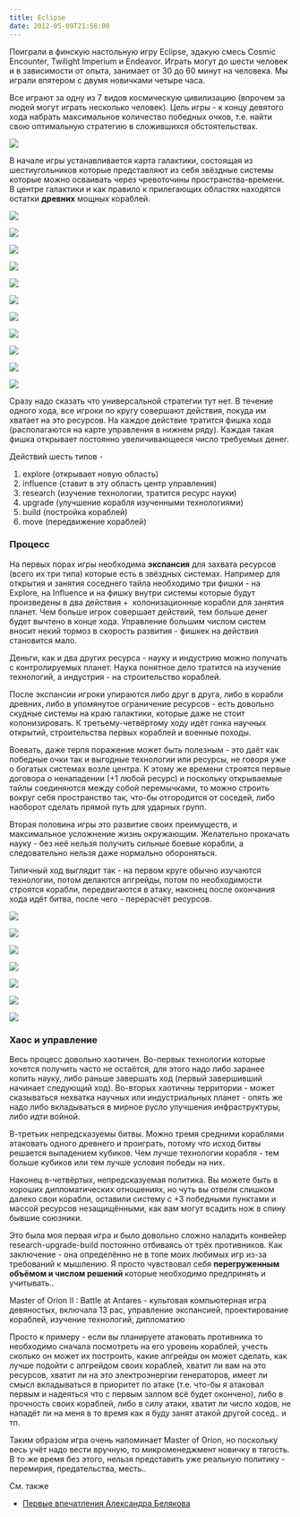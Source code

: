 ```yaml
---
title: Eclipse
date: 2012-05-09T21:58:00
---
```


Поиграли в финскую настольную игру Eclipse, эдакую смесь Cosmic Encounter, Twilight Imperium и Endeavor. Играть могут до шести человек и в зависимости от опыта, занимает от 30 до 60 минут на человека. Мы играли впятером с двумя новичками четыре часа.

Все играют за одну из 7 видов космическую цивилизацию (впрочем за людей могут играть несколько человек). Цель игры - к концу девятого хода набрать максимальное количество победных очков, т.е. найти свою оптимальную стратегию в сложившихся обстоятельствах. 


<!-- truncate -->


![](../img/pic958906_md.jpg)

В начале игры устанавливается карта галактики, состоящая из шестиугольников которые представляют из себя звёздные системы которые можно осваивать через чревоточины пространства-времени. В центре галактики и как правило к прилегающих областях находятся остатки **древних** мощных кораблей.


![](../img/orion+hegemony.jpg)

![](../img/descendants.jpg)

![](../img/mechanema.jpg)

![](../img/hydran.jpg)

![](../img/pic980140.jpg)

![](../img/terran.jpg)

![](../img/terran+republic.jpg)

![](../img/terran+alliance.jpg)

![](../img/terran+fedaration.jpg)

![](../img/1043088.jpg)

![](../img/1043087.jpg)

Сразу надо сказать что универсальной стратегии тут нет. В течение одного хода, все игроки по кругу совершают действия, покуда им хватает на это ресурсов. На каждое действие тратится фишка хода (располагаются на карте управления в нижнем ряду). Каждая такая фишка открывает постоянно увеличивающееся число требуемых денег.

Действий шесть типов - 

1. explore (открывает новую область)
2. influence (ставит в эту область центр управления)
3. research (изучение технологии, тратится ресурс науки)
4. upgrade (улучшение корабля изученными технологиями)
5. build (постройка кораблей)
6. move (передвижение кораблей)

### Процесс

На первых порах игры необходима **экспансия** для захвата ресурсов (всего их три типа) которые есть в звёздных системах. Например для открытия и занятия соседнего тайла необходимо три фишки - на Explore, на Influence и на фишку внутри системы которые будут произведены в два действия +  колонизационные корабли для занятия планет. Чем больше игрок совершает действий, тем больше денег будет вычтено в конце хода. Управление большим числом систем вносит некий тормоз в скорость развития - фишкек на действия становится мало.

Деньги, как и два других ресурса - науку и индустрию можно получать с контролируемых планет. Наука понятное дело тратится на изучение технологий, а индустрия - на строительство кораблей. 

После экспансии игроки упираются либо друг в друга, либо в корабли древних, либо в упомянутое ограничение ресурсов - есть довольно скудные системы на краю галактики, которые даже не стоит колонизировать. К третьему-четвёртому ходу идёт гонка научных открытий, строительства первых кораблей и военные походы.

Воевать, даже терпя поражение может быть полезным - это даёт как победные очки так и выгодные технологии или ресурсы, не говоря уже о богатых системах возле центра. К этому же времени строятся первые договора о ненападении (+1 любой ресурс) и поскольку открываемые тайлы соединяются между собой перемычками, то можно строить вокруг себя пространство так, что-бы отгородится от соседей, либо наоборот сделать прямой путь для ударных групп.

Вторая половина игры это развитие своих преимуществ, и максимальное усложнение жизнь окружающим. Желательно прокачать науку - без неё нельзя получить сильные боевые корабли, а следовательно нельзя даже нормально обороняться.

Типичный ход выглядит так - на первом круге обычно изучаются технологии, потом делаются апгрейды, потом по необходимости строятся корабли, передвигаются в атаку, наконец после окончания хода идёт битва, после чего - перерасчёт ресурсов.

![](../img/2012-05-09+22.40.27.jpg)

![](../img/944312.jpg)

![](../img/2012-05-09+23.39.47.jpg)

![](../img/944311.jpg)

![](../img/944309.jpg)

![](../img/pic987596_lg.jpg)

![](../img/pic952897_lg.jpg)

### Хаос и управление

Весь процесс довольно хаотичен. Во-первых технологии которые хочется получить часто не остаётся, для этого надо либо заранее копить науку, либо раньше завершать ход (первый завершивший начинает следующий ход). Во-вторых хаотичны территории - может сказываться нехватка научных или индустриальных планет - опять же надо либо вкладываться в мирное русло улучшения инфраструктуры, либо идти войной. 

В-третьих непредсказуемы битвы. Можно тремя средними кораблями атаковать одного древнего и проиграть, потому что исход битвы решается выпадением кубиков. Чем лучше технологии корабля - тем больше кубиков или тем лучше условия победы на них.

Наконец в-четвёртых, непредсказуемая политика. Вы можете быть в хороших дипломатических отношениях, но чуть вы отвели слишком далеко свои корабли, оставили систему с +3 победными пунктами и массой ресурсов незащищёнными, как вам могут всадить нож в спину бывшие союзники.

Это была моя первая игра и было довольно сложно наладить конвейер research-upgrade-build постоянно отбиваясь от трёх противников. Как заключение - она определённо не в топе моих любимых игр из-за требований к мышлению. Я просто чувствовал себя **перегруженным объёмом и числом решений** которые необходимо предпринять и учитывать.. 

Master of Orion II : Battle at Antares - культовая компьютерная игра девяностых, включала 13 рас, управление экспансией, проектирование кораблей, изучение технологий, дипломатию

Просто к примеру - если вы планируете атаковать противника то необходимо сначала посмотреть на его уровень кораблей, учесть сколько он может их построить, какие апгрейды он может сделать, как лучше подойти с апгрейдом своих кораблей, хватит ли вам на это ресурсов, хватит ли на это электроэнергии генераторов, имеет ли смысл вкладываться в приоритет по атаке (т.е. что-бы я атаковал первым и надеяться что с первым залпом всё будет окончено), либо в прочность своих кораблей, либо в силу атаки, хватит ли число ходов, не нападёт ли на меня в то время как я буду занят атакой другой сосед.. и тп.

Таким образом игра очень напоминает Master of Orion, но поскольку весь учёт надо вести вручную, то микроменеджмент новичку в тягость. В то же время без этого, нельзя представить уже реальную политику - перемирия, предательства, месть..

См. также

- [Первые впечатления Александра Белякова](http://boardgameblog.ru/2012/03/19/%D0%BF%D0%B5%D1%80%D0%B2%D1%8B%D0%B5-%D0%B2%D0%BF%D0%B5%D1%87%D0%B0%D1%82%D0%BB%D0%B5%D0%BD%D0%B8%D1%8F-eclipse/)